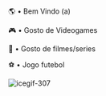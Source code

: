🌎 • Bem Vindo (a)

🎮 • Gosto de Videogames

🎥 • Gosto de filmes/series

⚽️ • Jogo futebol

![icegif-307](https://github.com/phellipetscha/Phellipe.tscha/assets/146093247/f50d3289-b393-4a1a-9497-bd1a1d8975c6)
